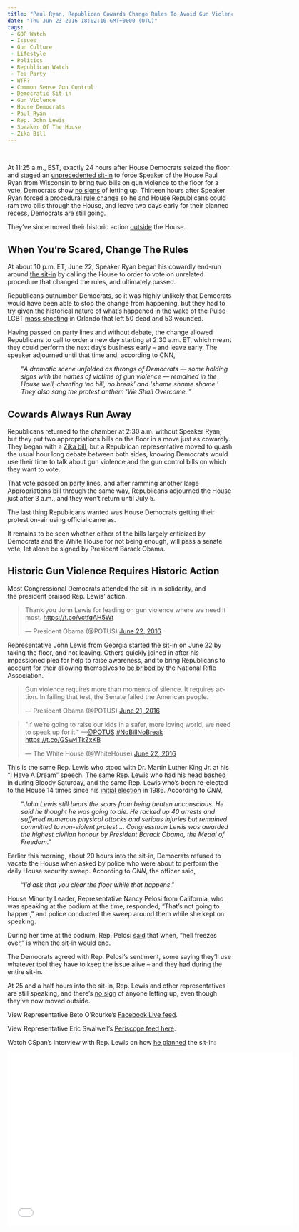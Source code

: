 ```yaml
---
title: "Paul Ryan, Republican Cowards Change Rules To Avoid Gun Violence Vote (VIDEO)"
date: "Thu Jun 23 2016 18:02:10 GMT+0000 (UTC)"
tags: 
 - GOP Watch
 - Issues
 - Gun Culture
 - Lifestyle
 - Politics
 - Republican Watch
 - Tea Party
 - WTF?
 - Common Sense Gun Control
 - Democratic Sit-in
 - Gun Violence
 - House Democrats
 - Paul Ryan
 - Rep. John Lewis
 - Speaker Of The House
 - Zika Bill
---
```

<p><!--OffDef--><br>
<!--Ads1--></p><p>At 11:25 a.m., EST, exactly 24&#xA0;hours after House Democrats seized the floor and&#xA0;staged an <a href="http://www.liberalamerica.org/2016/06/22/paul-ryan-tried-to-silence-house-democrats-gun-violence-sit-in-so-theyre-live-streaming-it/">unprecedented sit-in</a> to force Speaker of the House Paul Ryan from Wisconsin to bring two bills on gun violence to the floor for a vote, Democrats show <a href="https://www.washingtonpost.com/news/powerpost/wp/2016/06/22/democrats-stage-protest-on-house-floor-to-force-gun-control-votes/" onclick="__gaTracker(&apos;send&apos;, &apos;event&apos;, &apos;outbound-article&apos;, &apos;https://www.washingtonpost.com/news/powerpost/wp/2016/06/22/democrats-stage-protest-on-house-floor-to-force-gun-control-votes/&apos;, &apos;no signs&apos;);">no signs</a> of letting up. Thirteen&#xA0;hours after Speaker Ryan forced a procedural <a href="http://www.realclearpolitics.com/articles/2016/06/23/house_gop_thwarts_sit-in_with_zika_vote_recess_130986.html" onclick="__gaTracker(&apos;send&apos;, &apos;event&apos;, &apos;outbound-article&apos;, &apos;http://www.realclearpolitics.com/articles/2016/06/23/house_gop_thwarts_sit-in_with_zika_vote_recess_130986.html&apos;, &apos;rule change&apos;);">rule change</a>&#xA0;so he and House Republicans&#xA0;could ram two bills through the&#xA0;House, and leave two days early for their planned recess, Democrats are still going.</p><p>They&#x2019;ve since moved their historic action <a href="http://www.c-span.org/video/?411709-1/house-democrats-hold-rally-us-capitol" onclick="__gaTracker(&apos;send&apos;, &apos;event&apos;, &apos;outbound-article&apos;, &apos;http://www.c-span.org/video/?411709-1/house-democrats-hold-rally-us-capitol&apos;, &apos;outside&apos;);">outside</a> the House.</p><h2>When You&#x2019;re Scared, Change The Rules</h2><p>At about 10 p.m. ET, June 22, Speaker Ryan began his&#xA0;cowardly end-run around <a href="http://www.realclearpolitics.com/articles/2016/06/23/house_gop_thwarts_sit-in_with_zika_vote_recess_130986.html" onclick="__gaTracker(&apos;send&apos;, &apos;event&apos;, &apos;outbound-article&apos;, &apos;http://www.realclearpolitics.com/articles/2016/06/23/house_gop_thwarts_sit-in_with_zika_vote_recess_130986.html&apos;, &apos;the sit-in&apos;);">the sit-in</a> by calling the House to order to vote on unrelated procedure that changed the rules, and ultimately passed.</p><p>Republicans outnumber Democrats, so it was&#xA0;highly unlikely that&#xA0;Democrats would have been able to stop the change from happening, but they had to try given the historical nature of what&#x2019;s happened in the wake of the Pulse LGBT <a href="http://www.liberalamerica.org/2016/06/12/50-confirmed-dead-53-wounded-worst-mass-shooting-us-history/">mass shooting</a> in Orlando that left 50 dead and 53 wounded.</p><p>Having passed on party lines and without debate, the change&#xA0;allowed Republicans to call to order a new day starting at 2:30 a.m. ET, which meant they could perform the next day&#x2019;s business early &#x2013; and leave early. The speaker adjourned until that time and, according to CNN,</p><p style="padding-left: 30px;">&#x201C;<em>A dramatic scene unfolded as throngs of Democrats &#x2014; some holding signs with the names of victims of gun violence &#x2014; remained in the House well, chanting &#x2018;no bill, no break&#x2019; and &#x2018;shame shame shame.&#x2019; They also sang the protest anthem &#x2018;We Shall Overcome.</em>&#x2018;&#x201D;</p><h2>Cowards Always Run Away</h2><p>Republicans returned to the chamber at 2:30 a.m. without Speaker Ryan, but they put two appropriations bills on the floor in a move just as cowardly. They began with a <a href="http://www.c-span.org/video/?411693-1/ushouse-passes-zika-legislation" onclick="__gaTracker(&apos;send&apos;, &apos;event&apos;, &apos;outbound-article&apos;, &apos;http://www.c-span.org/video/?411693-1/ushouse-passes-zika-legislation&apos;, &apos;Zika bill&apos;);">Zika bill</a>, but a Republican representative moved to quash the usual hour long debate between both sides, knowing Democrats would use their time to talk about gun violence and the gun control bills on which they want to vote.</p><p>That vote&#xA0;passed on party lines, and after ramming another large Appropriations bill through the same way, Republicans adjourned the House just after 3 a.m., and they won&#x2019;t return until July 5.</p><p>The last thing Republicans wanted was House Democrats getting their protest on-air using official cameras.</p><p>It remains to be seen whether either of the bills largely criticized by Democrats and the White House for not being enough, will pass a&#xA0;senate vote, let alone be signed by President Barack Obama.</p><h2>Historic Gun Violence Requires Historic Action</h2><p>Most Congressional Democrats attended the sit-in in solidarity, and the&#xA0;president&#xA0;praised Rep. Lewis&#x2019; action.</p><blockquote class="twitter-tweet" data-width="500"><p lang="en" dir="ltr">Thank you John Lewis for leading on gun violence where we need it most. <a href="https://t.co/vctfqAH5Wt" onclick="__gaTracker(&apos;send&apos;, &apos;event&apos;, &apos;outbound-article&apos;, &apos;https://t.co/vctfqAH5Wt&apos;, &apos;https://t.co/vctfqAH5Wt&apos;);">https://t.co/vctfqAH5Wt</a></p>
<p>&#x2014; President Obama (@POTUS) <a href="https://twitter.com/POTUS/status/745674203286773761" onclick="__gaTracker(&apos;send&apos;, &apos;event&apos;, &apos;outbound-article&apos;, &apos;https://twitter.com/POTUS/status/745674203286773761&apos;, &apos;June 22, 2016&apos;);">June 22, 2016</a></p></blockquote><p><script async src="//platform.twitter.com/widgets.js" charset="utf-8"></script></p><p>Representative John Lewis from Georgia started the sit-in on June 22 by taking the floor, and not leaving. Others quickly joined in after his impassioned plea for help to&#xA0;raise awareness, and to bring Republicans to account for their allowing themselves to <a href="http://www.liberalamerica.org/2016/06/12/nra-bribed-45-senators-helped-cause-orlando-massacre/">be bribed</a> by the&#xA0;National Rifle Association.</p><blockquote class="twitter-tweet" data-width="500"><p lang="en" dir="ltr">Gun violence requires more than moments of silence. It requires action. In failing that test, the Senate failed the American people.</p>
<p>&#x2014; President Obama (@POTUS) <a href="https://twitter.com/POTUS/status/745272915780743168" onclick="__gaTracker(&apos;send&apos;, &apos;event&apos;, &apos;outbound-article&apos;, &apos;https://twitter.com/POTUS/status/745272915780743168&apos;, &apos;June 21, 2016&apos;);">June 21, 2016</a></p></blockquote><p><script async src="//platform.twitter.com/widgets.js" charset="utf-8"></script></p><blockquote class="twitter-tweet" data-width="500"><p lang="en" dir="ltr">&quot;If we&#x2019;re going to raise our kids in a safer, more loving world, we need to speak up for it.&quot; &#x2014;<a href="https://twitter.com/POTUS" onclick="__gaTracker(&apos;send&apos;, &apos;event&apos;, &apos;outbound-article&apos;, &apos;https://twitter.com/POTUS&apos;, &apos;@POTUS&apos;);">@POTUS</a> <a href="https://twitter.com/hashtag/NoBillNoBreak?src=hash" onclick="__gaTracker(&apos;send&apos;, &apos;event&apos;, &apos;outbound-article&apos;, &apos;https://twitter.com/hashtag/NoBillNoBreak?src=hash&apos;, &apos;#NoBillNoBreak&apos;);">#NoBillNoBreak</a> <a href="https://t.co/GSw4TkZxKB" onclick="__gaTracker(&apos;send&apos;, &apos;event&apos;, &apos;outbound-article&apos;, &apos;https://t.co/GSw4TkZxKB&apos;, &apos;https://t.co/GSw4TkZxKB&apos;);">https://t.co/GSw4TkZxKB</a></p>
<p>&#x2014; The White House (@WhiteHouse) <a href="https://twitter.com/WhiteHouse/status/745723479824097280" onclick="__gaTracker(&apos;send&apos;, &apos;event&apos;, &apos;outbound-article&apos;, &apos;https://twitter.com/WhiteHouse/status/745723479824097280&apos;, &apos;June 22, 2016&apos;);">June 22, 2016</a></p></blockquote><p><script async src="//platform.twitter.com/widgets.js" charset="utf-8"></script></p><p>This is the&#xA0;same Rep. Lewis who stood with Dr. Martin Luther King Jr. at his &#x201C;I Have A Dream&#x201D; speech. The same Rep. Lewis who had his head bashed in during Bloody Saturday, and the same Rep. Lewis who&#x2019;s been re-elected to the House 14 times since his <a href="http://edition.cnn.com/2016/06/22/politics/john-lewis-sit-in-gun-violence/" onclick="__gaTracker(&apos;send&apos;, &apos;event&apos;, &apos;outbound-article&apos;, &apos;http://edition.cnn.com/2016/06/22/politics/john-lewis-sit-in-gun-violence/&apos;, &apos;initial election&apos;);">initial election</a> in 1986. According to <em>CNN</em>,</p><p style="padding-left: 30px;">&#x201C;<em>John Lewis still bears the scars from being beaten unconscious. He said he thought he was going to die.&#xA0;He racked up 40 arrests and suffered numerous physical attacks and serious injuries but remained committed to non-violent protest &#x2026;&#xA0;Congressman Lewis was awarded the highest civilian honour by President Barack Obama, the Medal of Freedom</em>.&#x201D;</p><p><script async src="//platform.twitter.com/widgets.js" charset="utf-8"></script></p><p>Earlier this morning, about 20 hours into the sit-in,&#xA0;Democrats refused to vacate the House&#xA0;when asked by police who were about to perform the daily House security sweep. According to <em>CNN</em>, the officer said,</p><p style="padding-left: 30px;">&#x201C;<em>I&#x2019;d ask that you clear the floor while that happens</em>.&#x201D;</p><p>House Minority Leader, Representative Nancy Pelosi from California, who was speaking at the podium at the time, responded, &#x201C;That&#x2019;s not going to happen,&#x201D; and police conducted the sweep around them while she kept on speaking.</p><p>During her time at the podium, Rep. Pelosi <a href="http://edition.cnn.com/2016/06/22/politics/john-lewis-sit-in-gun-violence/" onclick="__gaTracker(&apos;send&apos;, &apos;event&apos;, &apos;outbound-article&apos;, &apos;http://edition.cnn.com/2016/06/22/politics/john-lewis-sit-in-gun-violence/&apos;, &apos;said&apos;);">said</a> that when, &#x201C;hell freezes over,&#x201D; is when the sit-in would end.</p><p><!--Ads2--></p><p>The Democrats agreed with Rep. Pelosi&#x2019;s sentiment, some saying they&#x2019;ll use whatever tool they have to keep the issue alive &#x2013; and they had during the entire sit-in.</p><p>At 25 and a half hours into the sit-in, Rep. Lewis and other representatives are still speaking, and there&#x2019;s <a href="http://www.c-span.org/video/?411697-1/house-democratic-sitin-gun-violence-enters-second-day&amp;live" onclick="__gaTracker(&apos;send&apos;, &apos;event&apos;, &apos;outbound-article&apos;, &apos;http://www.c-span.org/video/?411697-1/house-democratic-sitin-gun-violence-enters-second-day&amp;live&apos;, &apos;no sign&apos;);">no sign</a> of anyone letting up, even though they&#x2019;ve now moved outside.</p><p>View Representative Beto O&#x2019;Rourke&#x2019;s <a href="https://www.facebook.com/BetoORourkeTX16/videos/1188080154591169/" onclick="__gaTracker(&apos;send&apos;, &apos;event&apos;, &apos;outbound-article&apos;, &apos;https://www.facebook.com/BetoORourkeTX16/videos/1188080154591169/&apos;, &apos;Facebook Live feed&apos;);">Facebook Live feed</a>.</p><p>View Representative Eric Swalwell&#x2019;s <a href="https://www.periscope.tv/RepSwalwell/1MYGNBELmWnGw" onclick="__gaTracker(&apos;send&apos;, &apos;event&apos;, &apos;outbound-article&apos;, &apos;https://www.periscope.tv/RepSwalwell/1MYGNBELmWnGw&apos;, &apos;Periscope feed here&apos;);" target="_blank">Periscope feed here</a>.</p><p>Watch CSpan&#x2019;s interview with Rep. Lewis on how <a href="https://youtu.be/azorbHa3WYU" onclick="__gaTracker(&apos;send&apos;, &apos;event&apos;, &apos;outbound-article&apos;, &apos;https://youtu.be/azorbHa3WYU&apos;, &apos;he planned&apos;);">he planned</a> the sit-in:</p><p><span class="embed-youtube" style="text-align:center; display: block;"><iframe class="youtube-player" type="text/html" width="640" height="390" src="//www.youtube.com/embed/azorbHa3WYU?version=3&amp;rel=1&amp;fs=1&amp;autohide=2&amp;showsearch=0&amp;showinfo=1&amp;iv_load_policy=1&amp;wmode=transparent" allowfullscreen="true" style="border:0;"></iframe></span></p>